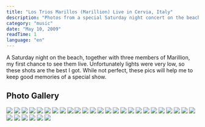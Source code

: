 ```yaml
---
title: "Los Trios Marillos (Marillion) Live in Cervia, Italy"
description: "Photos from a special Saturday night concert on the beach with three members of Marillion, my first chance to see them perform live."
category: "music"
date: "May 10, 2009"
readTime: 1
language: "en"
---
```



A Saturday night on the beach, together with three members of Marillion, my first chance to see them live. Unfortunately lights were very low, so these shots are the best I got. While not perfect, these pics will help me to keep good memories of a special show.

## Photo Gallery

<!-- Gallery: 31 images from the concert -->

![](/images/marillion_20090509/P1000025.JPG)
![](/images/marillion_20090509/P1000026.JPG)
![](/images/marillion_20090509/P1000027.JPG)
![](/images/marillion_20090509/P1000028.JPG)
![](/images/marillion_20090509/P1000030.JPG)
![](/images/marillion_20090509/P1000033.JPG)
![](/images/marillion_20090509/P1000034.JPG)
![](/images/marillion_20090509/P1000037.JPG)
![](/images/marillion_20090509/P1000047.JPG)
![](/images/marillion_20090509/P1000050.JPG)
![](/images/marillion_20090509/P1000056.JPG)
![](/images/marillion_20090509/P1000066.JPG)
![](/images/marillion_20090509/P1000068.JPG)
![](/images/marillion_20090509/P1000070.JPG)
![](/images/marillion_20090509/P1000071.JPG)
![](/images/marillion_20090509/P1000075.JPG)
![](/images/marillion_20090509/P1000081.JPG)
![](/images/marillion_20090509/P1000084.JPG)
![](/images/marillion_20090509/P1000087.JPG)
![](/images/marillion_20090509/P1000090.JPG)
![](/images/marillion_20090509/P1000094.JPG)
![](/images/marillion_20090509/P1000095.JPG)
![](/images/marillion_20090509/P1000106.JPG)
![](/images/marillion_20090509/P1000111.JPG)
![](/images/marillion_20090509/P1000117.JPG)
![](/images/marillion_20090509/P1000119.JPG)
![](/images/marillion_20090509/P1000123.JPG)
![](/images/marillion_20090509/P1000124.JPG)
![](/images/marillion_20090509/P1000134.JPG)
![](/images/marillion_20090509/P1000144.JPG)
![](/images/marillion_20090509/P1000145.JPG)
